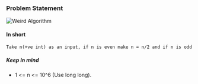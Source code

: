 ### Problem Statement
![Weird Algorithm](/weird-algorithm.png)
#### In short
```md
Take n(+ve int) as an input, if n is even make n = n/2 and if n is odd n = (n*3)+1; Repeat the process unitil n becomes 1. Output all the values of n form n->1
```
##### Keep in mind
- 1 <= n <= 10^6 (Use long long).

